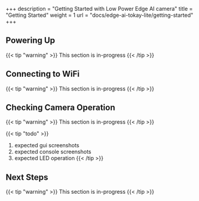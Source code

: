 +++
description = "Getting Started with Low Power Edge AI camera"
title = "Getting Started"
weight = 1
url = "docs/edge-ai-tokay-lite/getting-started"
+++

## Powering Up

{{< tip "warning" >}}
This section is in-progress
{{< /tip >}}

## Connecting to WiFi

{{< tip "warning" >}}
This section is in-progress
{{< /tip >}}

## Checking Camera Operation

{{< tip "warning" >}}
This section is in-progress
{{< /tip >}}

{{< tip "todo" >}}
1. expected gui screenshots
1. expected console screenshots
1. expected LED operation
{{< /tip >}}

## Next Steps

{{< tip "warning" >}}
This section is in-progress
{{< /tip >}}
